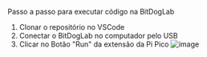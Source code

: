 Passo a passo para executar código na BitDogLab

1. Clonar o repositório no VSCode
2. Conectar o BitDogLab no computador pelo USB
3. Clicar no Botão "Run" da extensão da Pi Pico
![image](https://github.com/user-attachments/assets/043de8b9-b036-429f-a063-d70a282c0e5e)
